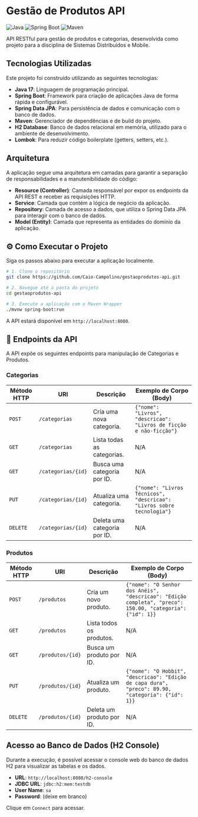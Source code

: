 # Gestão de Produtos API

![Java](https://img.shields.io/badge/Java-17-blue)
![Spring Boot](https://img.shields.io/badge/Spring%20Boot-3.x-brightgreen)
![Maven](https://img.shields.io/badge/Maven-4.0-red)

API RESTful para gestão de produtos e categorias, desenvolvida como projeto para a disciplina de Sistemas Distribuídos e Mobile.

##  Tecnologias Utilizadas

Este projeto foi construído utilizando as seguintes tecnologias:

- **Java 17**: Linguagem de programação principal.
- **Spring Boot**: Framework para criação de aplicações Java de forma rápida e configurável.
- **Spring Data JPA**: Para persistência de dados e comunicação com o banco de dados.
- **Maven**: Gerenciador de dependências e de build do projeto.
- **H2 Database**: Banco de dados relacional em memória, utilizado para o ambiente de desenvolvimento.
- **Lombok**: Para reduzir código boilerplate (getters, setters, etc.).

##  Arquitetura

A aplicação segue uma arquitetura em camadas para garantir a separação de responsabilidades e a manutenibilidade do código:

- **Resource (Controller)**: Camada responsável por expor os endpoints da API REST e receber as requisições HTTP.
- **Service**: Camada que contém a lógica de negócio da aplicação.
- **Repository**: Camada de acesso a dados, que utiliza o Spring Data JPA para interagir com o banco de dados.
- **Model (Entity)**: Camada que representa as entidades do domínio da aplicação.

## ⚙️ Como Executar o Projeto

Siga os passos abaixo para executar a aplicação localmente.

```bash
# 1. Clone o repositório
git clone https://github.com/Caio-Campolino/gestaoprodutos-api.git

# 2. Navegue até a pasta do projeto
cd gestaoprodutos-api

# 3. Execute a aplicação com o Maven Wrapper
./mvnw spring-boot:run
```

A API estará disponível em `http://localhost:8080`.

## 📖 Endpoints da API

A API expõe os seguintes endpoints para manipulação de Categorias e Produtos.

### Categorias

| Método HTTP | URI               | Descrição                    | Exemplo de Corpo (Body)                                             |
|-------------|-------------------|------------------------------|---------------------------------------------------------------------|
| `POST`      | `/categorias`     | Cria uma nova categoria.     | `{"nome": "Livros", "descricao": "Livros de ficção e não-ficção"}` |
| `GET`       | `/categorias`     | Lista todas as categorias.   | N/A                                                                 |
| `GET`       | `/categorias/{id}`| Busca uma categoria por ID.  | N/A                                                                 |
| `PUT`       | `/categorias/{id}`| Atualiza uma categoria.      | `{"nome": "Livros Técnicos", "descricao": "Livros sobre tecnologia"}` |
| `DELETE`    | `/categorias/{id}`| Deleta uma categoria por ID. | N/A                                                                 |

### Produtos

| Método HTTP | URI             | Descrição                 | Exemplo de Corpo (Body)                                                                                             |
|-------------|-----------------|---------------------------|---------------------------------------------------------------------------------------------------------------------|
| `POST`      | `/produtos`     | Cria um novo produto.     | `{"nome": "O Senhor dos Anéis", "descricao": "Edição completa", "preco": 150.00, "categoria": {"id": 1}}` |
| `GET`       | `/produtos`     | Lista todos os produtos.  | N/A                                                                                                                 |
| `GET`       | `/produtos/{id}`| Busca um produto por ID.  | N/A                                                                                                                 |
| `PUT`       | `/produtos/{id}`| Atualiza um produto.      | `{"nome": "O Hobbit", "descricao": "Edição de capa dura", "preco": 89.90, "categoria": {"id": 1}}`       |
| `DELETE`    | `/produtos/{id}`| Deleta um produto por ID. | N/A                                                                                                                 |

##  Acesso ao Banco de Dados (H2 Console)

Durante a execução, é possível acessar o console web do banco de dados H2 para visualizar as tabelas e os dados.

- **URL**: `http://localhost:8080/h2-console`
- **JDBC URL**: `jdbc:h2:mem:testdb`
- **User Name**: `sa`
- **Password**: (deixe em branco)

Clique em `Connect` para acessar.